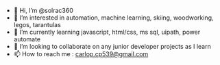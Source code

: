 - 👋 Hi, I’m @solrac360
- 👀 I’m interested in automation, machine learning, skiing, woodworking, legos, tarantulas
- 🌱 I’m currently learning javascript, html/css, ms sql, uipath, power automate
- 💞️ I’m looking to collaborate on any junior developer projects as I learn
- 📫 How to reach me : carlop.cp539@gmail.com

<!---
solrac360/solrac360 is a ✨ special ✨ repository because its `README.md` (this file) appears on your GitHub profile.
You can click the Preview link to take a look at your changes.
--->
